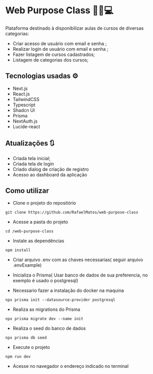 # Web Purpose Class ✍🏽💻  

Plataforma destinado à disponibilizar aulas de cursos de diversas categorias:

- Criar acesso de usuário com email e senha ;
- Realizar login de usuário com email e senha ;
- Fazer listagem de cursos cadastrados;
- Listagem de categorias dos cursos;


<!-- <a href="https://fswbarber-rm.vercel.app/">Acesse a aplicação</a> -->



<!-- <img src='https://res.cloudinary.com/dkrhvi3kt/image/upload/v1708521853/github/FSW%20Barber/Gif/jzdopjggkdauhvlvilpi.gif' alt='gif da tela da aplicação FSW Barber'> -->
<!-- <img src='https://github.com/RafaelMatos/bookwise/raw/master/public/tela.gif' alt='gif da tela da aplicação FSW Barber'> -->

<!-- <details>
    <summary>Responsivo</summary>
    <img src='./src/assets/responsive.png' alt='print da tela da aplicação Ignite Call'>
</details> -->

## Tecnologias usadas ⚙

- Next.js
- React.js
- TailwindCSS
- Typescript
- Shadcn UI
- Prisma
- NextAuth.js
- Lucide-react

<!-- - Zod -->
<!-- - React Hook Form -->
<!-- - Axios -->
<!-- - Ignite-ui -->
<!-- - Nookies -->

## Atualizações 🔃

  <!-- <details>
    <summary>Histórico</summary>

      - Adicionado a configuração pageExtensions do Next.js;

    
</details> -->

  - Criada tela inicial;
  - Criada tela de login
  - Criado dialog de criação de registro
  - Acesso ao dashboard da aplicação 
  <!-- - Adicionada funcionalidade de agendamentos
  - Adicionada página de agendamentos
  - <details>
    <summary>Adicionada funcionalidade de cancelamento de agendamento</summary>
    <img src='https://github.com/RafaelMatos/projectsImages/blob/master/FSWBarber/printscreens/update-cancel-booking.gif?raw=true' alt='gif de atualização da aplicação FSW Barber'>
    </details> -->



  <!-- <img src='./src/assets/update.gif' alt='gif da tela da aplicação Ignite Call'> -->
  
  

## Como utilizar

- Clone o projeto do repositório

```
git clone https://github.com/RafaelMatos/web-purpose-class
```

- Acesse a pasta do projeto

```
cd /web-purpose-class
```

- Instale as dependências

```
npm install
```
- Criar arquivo .env com as chaves necessarias( seguir arquivo .envExample)

- Inicializa o Prisma( Usar banco de dados de sua preferencia, no exemplo é usado o postgresql)
- Necessario fazer a instalação do docker na maquina

```
npx prisma init --datasource-provider postgresql
```
- Realiza as migrations do Prisma

```
npx prisma migrate dev --name init
```

- Realiza o seed do banco de dados

```
npx prisma db seed
```
- Execute o projeto

```
npm run dev
```

- Acesse no navegador o endereço indicado no terminal

